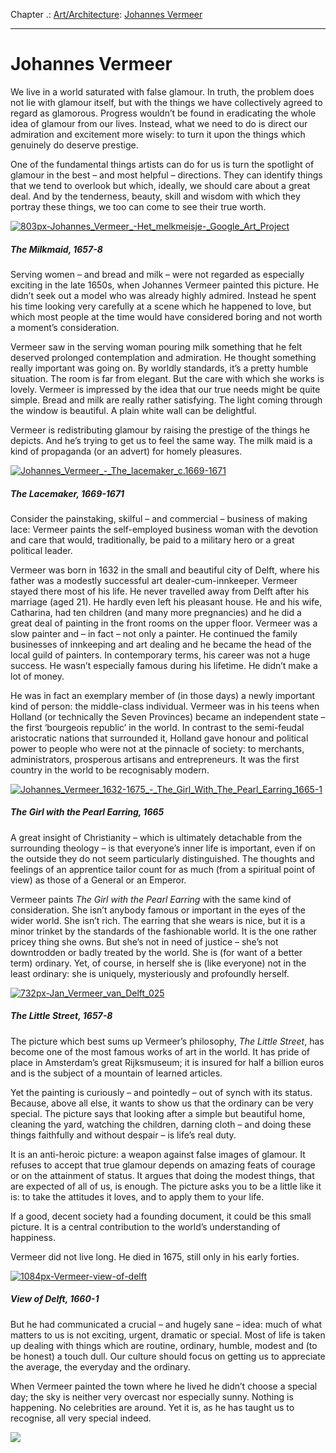 Chapter .: [Art/Architecture](https://www.theschooloflife.com/thebookoflife/category/leisure/artarchitecture/): [Johannes Vermeer](https://www.theschooloflife.com/thebookoflife/the-great-artists-johannes-vermeer/)

* * *

# Johannes Vermeer

We live in a world saturated with false glamour. In truth, the problem does not lie with glamour itself, but with the things we have collectively agreed to regard as glamorous. Progress wouldn’t be found in eradicating the whole idea of glamour from our lives. Instead, what we need to do is direct our admiration and excitement more wisely: to turn it upon the things which genuinely do deserve prestige.

One of the fundamental things artists can do for us is turn the spotlight of glamour in the best – and most helpful – directions. They can identify things that we tend to overlook but which, ideally, we should care about a great deal. And by the tenderness, beauty, skill and wisdom with which they portray these things, we too can come to see their true worth.

[![803px-Johannes_Vermeer_-_Het_melkmeisje_-_Google_Art_Project](https://www.theschooloflife.com/thebookoflife/wp-content/uploads/2014/11/803px-Johannes_Vermeer_-_Het_melkmeisje_-_Google_Art_Project.jpg)](http://www.thebookoflife.org/wp-content/uploads/2014/11/803px-Johannes_Vermeer_-_Het_melkmeisje_-_Google_Art_Project.jpg)

##### The Milkmaid, 1657-8

Serving women – and bread and milk – were not regarded as especially exciting in the late 1650s, when Johannes Vermeer painted this picture. He didn’t seek out a model who was already highly admired. Instead he spent his time looking very carefully at a scene which he happened to love, but which most people at the time would have considered boring and not worth a moment’s consideration.

Vermeer saw in the serving woman pouring milk something that he felt deserved prolonged contemplation and admiration. He thought something really important was going on. By worldly standards, it’s a pretty humble situation. The room is far from elegant. But the care with which she works is lovely. Vermeer is impressed by the idea that our true needs might be quite simple. Bread and milk are really rather satisfying. The light coming through the window is beautiful. A plain white wall can be delightful.&nbsp;

Vermeer is redistributing glamour by raising the prestige of the things he depicts. And he’s trying to get us to feel the same way. The milk maid is a kind of propaganda (or an advert) for homely pleasures.&nbsp;

[![Johannes_Vermeer_-_The_lacemaker_c.1669-1671](https://www.theschooloflife.com/thebookoflife/wp-content/uploads/2014/11/Johannes_Vermeer_-_The_lacemaker_c.1669-16711.jpg)](http://www.thebookoflife.org/wp-content/uploads/2014/11/Johannes_Vermeer_-_The_lacemaker_c.1669-16711.jpg)

##### The Lacemaker, 1669-1671

Consider the painstaking, skilful – and commercial – business of making lace: Vermeer paints the self-employed business woman with the devotion and care that would, traditionally, be paid to a military hero or a great political leader.&nbsp;

Vermeer was born in 1632 in the small and beautiful city of Delft, where his father was a modestly successful art dealer-cum-innkeeper. Vermeer stayed there most of his life. He never travelled away from Delft after his marriage (aged 21). He hardly even left his pleasant house. He and his wife, Catharina, had ten children (and many more pregnancies) and he did a great deal of painting in the front rooms on the upper floor. Vermeer was a slow painter and – in fact – not only a painter. He continued the family businesses of innkeeping and art dealing and he became the head of the local guild of painters. In contemporary terms, his career was not a huge success. He wasn’t especially famous during his lifetime. He didn’t make a lot of money.&nbsp;

He was in fact an exemplary member of (in those days) a newly important kind of person: the middle-class individual. Vermeer was in his teens when Holland (or technically the Seven Provinces) became an independent state – the first ‘bourgeois republic’ in the world. In contrast to the semi-feudal aristocratic nations that surrounded it, Holland gave honour and political power to people who were not at the pinnacle of society: to merchants, administrators, prosperous artisans and entrepreneurs. It was the first country in the world to be recognisably modern.&nbsp;

[![Johannes_Vermeer_1632-1675_-_The_Girl_With_The_Pearl_Earring_1665-1](https://www.theschooloflife.com/thebookoflife/wp-content/uploads/2014/11/Johannes_Vermeer_1632-1675_-_The_Girl_With_The_Pearl_Earring_1665-1.jpg)](http://www.thebookoflife.org/wp-content/uploads/2014/11/Johannes_Vermeer_1632-1675_-_The_Girl_With_The_Pearl_Earring_1665-1.jpg)

##### The Girl with the Pearl Earring, 1665

A great insight of Christianity – which is ultimately detachable from the surrounding theology – is that everyone’s inner life is important, even if on the outside they do not seem particularly distinguished. The thoughts and feelings of an apprentice tailor count for as much (from a spiritual point of view) as those of a General or an Emperor.&nbsp;

Vermeer paints _The Girl with the Pearl Earring_ with the same kind of consideration. She isn’t anybody famous or important in the eyes of the wider world. She isn’t rich. The earring that she wears is nice, but it is a minor trinket by the standards of the fashionable world. It is the one rather pricey thing she owns. But she’s not in need of justice – she’s not downtrodden or badly treated by the world. She is (for want of a better term) ordinary. Yet, of course, in herself she is (like everyone) not in the least ordinary: she is uniquely, mysteriously and profoundly herself.&nbsp;

[![732px-Jan_Vermeer_van_Delft_025](https://www.theschooloflife.com/thebookoflife/wp-content/uploads/2014/11/732px-Jan_Vermeer_van_Delft_025.jpg)](http://www.thebookoflife.org/wp-content/uploads/2014/11/732px-Jan_Vermeer_van_Delft_025.jpg)

##### The Little Street, 1657-8

The picture which best sums up Vermeer’s philosophy, _The Little Street_, has become one of the most famous works of art in the world. It has pride of place in Amsterdam’s great Rijksmuseum; it is insured for half a billion euros and is the subject of a mountain of learned articles.&nbsp;

Yet the painting is curiously – and pointedly – out of synch with its status. Because, above all else, it wants to show us that the ordinary can be very special. The picture says that looking after a simple but beautiful home, cleaning the yard, watching the children, darning cloth – and doing these things faithfully and without despair – is life’s real duty.&nbsp;

It is an anti-heroic picture: a weapon against false images of glamour. It refuses to accept that true glamour depends on amazing feats of courage or on the attainment of status. It argues that doing the modest things, that are expected of all of us, is enough. The picture asks you to be a little like it is: to take the attitudes it loves, and to apply them to your life.&nbsp;

If a good, decent society had a founding document, it could be this small picture. It is a central contribution to the world’s understanding of happiness.&nbsp;

Vermeer did not live long. He died in 1675, still only in his early forties.&nbsp;

[![1084px-Vermeer-view-of-delft](https://www.theschooloflife.com/thebookoflife/wp-content/uploads/2014/11/1084px-Vermeer-view-of-delft.jpg)](http://www.thebookoflife.org/wp-content/uploads/2014/11/1084px-Vermeer-view-of-delft.jpg)

##### View of Delft, 1660-1

But he had communicated a crucial – and hugely sane – idea: much of what matters to us is not exciting, urgent, dramatic or special. Most of life is taken up dealing with things which are routine, ordinary, humble, modest and (to be honest) a touch dull. Our culture should focus on getting us to appreciate the average, the everyday and the ordinary.&nbsp;

When Vermeer painted the town where he lived he didn’t choose a special day; the sky is neither very overcast nor especially sunny. Nothing is happening. No celebrities are around. Yet it is, as he has taught us to recognise, all very special indeed.

[![](https://img.youtube.com/vi/9kfeWpLry3U/0.jpg)](//www.youtube.com/embed/9kfeWpLry3U '')
